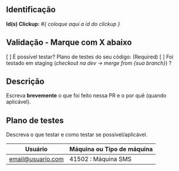 ## Identificação

**Id(s) Clickup:** #_{ coloque aqui a id do clickup }_

## Validação - Marque com X abaixo

[ ] É possível testar? Plano de testes do seu código: (Required)
[ ] Foi testado em staging (_checkout na dev -> merge from {sua branch}_) ?

## Descrição

Escreva **brevemente** o que foi feito nessa PR e o por quê (quando aplicável).

## Plano de testes

Descreva o que testar e como testar se possível/aplicável.

| Usuário           | Máquina ou Tipo de máquina |
| ----------------- | -------------------------- |
| email@usuario.com | 41502 : Máquina SMS        |
